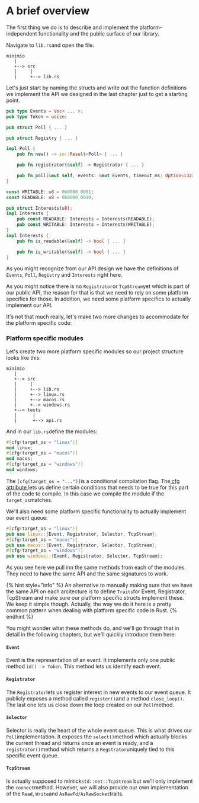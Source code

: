 # A brief overview

The first thing we do is to describe and implement the platform-independent functionality and the public surface of our library. 

Navigate to `lib.rs`and open the file.

```text
minimio
   |
   +--> src
   |     |
   |     +--> lib.rs

```

Let's just start by naming the structs and write out the function definitions we implement the API we designed in the last chapter just to get a starting point. 

```rust
pub type Events = Vec< ... >;
pub type Token = usize;

pub struct Poll { ... }

pub struct Registry { ... }

impl Poll {
    pub fn new() -> io::Result<Poll> { ... }

    pub fn registrator(&self) -> Registrator { ... }

    pub fn poll(&mut self, events: &mut Events, timeout_ms: Option<i32>) -> io::Result<usize> { ... }
}

const WRITABLE: u8 = 0b0000_0001;
const READABLE: u8 = 0b0000_0010;

pub struct Interests(u8);
impl Interests {
    pub const READABLE: Interests = Interests(READABLE);
    pub const WRITABLE: Interests = Interests(WRITABLE);
}
impl Interests {
    pub fn is_readable(&self) -> bool { ... }

    pub fn is_writable(&self) -> bool { ... }
}

```

As you might recognize from our API design we have the definitions of `Events`, `Poll`, `Registry` and `Interests` right here.

As you might notice there is no `Registrator`or `TcpStream`yet which is part of our public API, the reason for that is that we need to rely on some platform specifics for those. In addition, we need some platform specifics to actually implement our API.

It's not that much really, let's make two more changes to accommodate for the platform specific code:

### Platform specific modules

Let's create two more platform specific modules so our project structure looks like this:

```text
minimio
   |
   +--> src
   |     |
   |     +--> lib.rs
   |     +--> linux.rs
   |     +--> macos.rs
   |     +--> windows.rs
   +--> tests
   |      |
   |      +--> api.rs
```

And in our `lib.rs`define the modules:

```rust
#[cfg(target_os = "linux")]
mod linux;
#[cfg(target_os = "macos")]
mod macos;
#[cfg(target_os = "windows")]
mod windows;
```

The `[cfg(target_os = "...")]`is a conditional compilation flag. The[ cfg attribute ](https://doc.rust-lang.org/reference/conditional-compilation.html)lets us define certain conditions that needs to be true for this part of the code to compile. In this case we compile the module if the `target_os`matches.

We'll also need some platform specific functionality to actually implement our event queue:

```rust
#[cfg(target_os = "linux")]
pub use linux::{Event, Registrator, Selector, TcpStream};
#[cfg(target_os = "macos")]
pub use macos::{Event, Registrator, Selector, TcpStream};
#[cfg(target_os = "windows")]
pub use windows::{Event, Registrator, Selector, TcpStream};
```

As you see here we pull inn the same methods from each of the modules. They need to have the same API and the same signatures to work.

{% hint style="info" %}
An alternative to manually making sure that we have the same API on each arcitecture is to define `Traits`for Event, Registrator, TcpStream and make sure our platform specific structs implement these. We keep it simple though. Actually, the way we do it here is a pretty common pattern when dealing with platform specific code in Rust. 
{% endhint %}

You might wonder what these methods do, and we'll go through that in detail in the following chapters, but we'll quickly introduce them here:

#### `Event`

 Event is the representation of an event. It implements only one public method `id() -> Token`. This method lets us identify each event.

#### `Registrator`

The `Registrator`lets us register interest in new events to our event queue. It publicly exposes a method called `register()`and a method `close_loop()`. The last one lets us close down the loop created on our `Poll`method.

#### `Selector`

Selector is really the heart of the whole event queue. This is what drives our `Poll`implementation. It exposes the `select()`method which actually blocks the current thread and returns once an event is ready, and a `registrator()`method which returns a `Regstrator`uniquely tied to this specific event queue.

#### `TcpStream`

Is actually supposed to mimick`std::net::TcpStream` but we'll only implement the `connect`method. However, we will also provide our own implementation of the `Read`, `Write`and `AsRawFd/AsRawSocket`traits.





